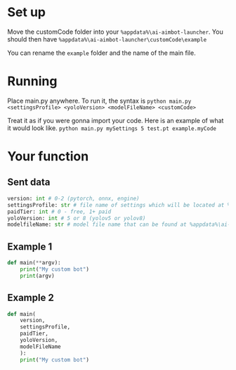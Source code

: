 # Set up
Move the customCode folder into your `%appdata%\ai-aimbot-launcher`. You should then have `%appdata%\ai-aimbot-launcher\customCode\example`

You can rename the `example` folder and the name of the main file.

# Running
Place main.py anywhere. To run it, the syntax is 
`python main.py <settingsProfile> <yoloVersion> <modelFileName> <customCode>`

Treat it as if you were gonna import your code. Here is an example of what it would look like.
`python main.py mySettings 5 test.pt example.myCode`



# Your function
## Sent data
```python
version: int # 0-2 (pytorch, onnx, engine)
settingsProfile: str # file name of settings which will be located at %appdata%\ai-aimbot-launcher\aimbotSettings
paidTier: int # 0 - free, 1+ paid
yoloVersion: int # 5 or 8 (yolov5 or yolov8)
modelfileName: str # model file name that can be found at %appdata%\ai-aimbot-launcher\models
```

## Example 1
```python
def main(**argv):
    print("My custom bot")
    print(argv)
```

## Example 2
```python
def main(
    version,
    settingsProfile,
    paidTier,
    yoloVersion,
    modelFileName
    ):
    print("My custom bot")
```